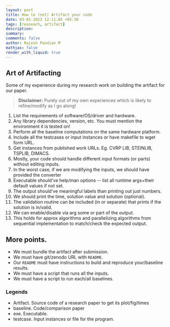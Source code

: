 ```yaml
---
layout: post
title: How to (not) Artifact your code 
date: 03-01-2023 12:11:05 +05:30
tags: [reaseach, artifact]
description:
summary:
comments: false
author: Rajesh Pandian M
mathjax: false
render_with_liquid: true
---
```

## Art of Artifacting

Some of my experience during my research work on building the artifact for our paper.

> **Disclaimer:** Purely out of my own experiences which is likely to refine/modify as I go along!

1. List the requirements of software/OS/driver and hardware.
2. Any library dependencies, version, etc. You must mention the environment it is tested on!
2. Perform all the baseline computations on the same hardware platform.
3. Include all the testcases or input instances or have makefile to wget form URL.
4. Get instances from published work URLs. Eg. CVRP LIB, STEINLIB, TSPLIB, DIMACS.
5. Mostly, your code should handle different input formats (or parts) without editing inputs.
6. In the worst case, if we are modifying the inputs, we should have provided the converter
7. Executable should've help/man options -- list all runtime args+their default values if not set. 
8. The output should've meaningful labels than printing out just numbers.
9. We should print the time, solution value and solution (optional). 
10. The validation routine can be included (in or separate) that prints if the solution is in/valid. 
11. We can enable/disable via arg some or part of the output.
11. This holds for approx algorithms and parallelizing algorithms from sequential implementation to match/check the expected output.

## More points.

- We must bundle the artifact after submission.
- We must have git/zenodo URL with `README`.
- Our `README` must have instructions to build and reproduce your/baseline results.
- We must have a script that runs all the inputs.
- We must have a script to run each/all baselines.


### Legends

- Artifact. Source code of a research paper to get its plot/fig/times
- baseline. Code/comparison paper
- exe. Executable.
- testcase. Input instances or file for the program.

